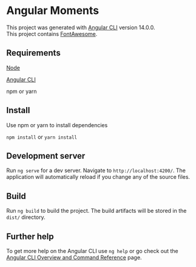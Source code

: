 # Angular Moments

This project was generated with [Angular CLI](https://github.com/angular/angular-cli) version 14.0.0. \
This project contains [FontAwesome](https://fontawesome.com/).

## Requirements

[Node](https://nodejs.org/en/)

[Angular CLI](https://angular.io/cli)

npm or yarn

## Install

Use npm or yarn to install dependencies

`npm install` or `yarn install`

## Development server

Run `ng serve` for a dev server. Navigate to `http://localhost:4200/`. The application will automatically reload if you change any of the source files.

## Build

Run `ng build` to build the project. The build artifacts will be stored in the `dist/` directory.

## Further help

To get more help on the Angular CLI use `ng help` or go check out the [Angular CLI Overview and Command Reference](https://angular.io/cli) page.
